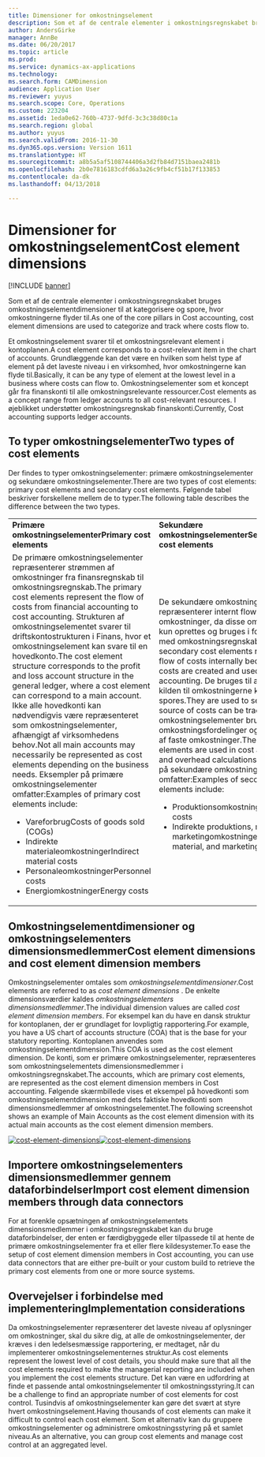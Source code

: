```yaml
---
title: Dimensioner for omkostningselement
description: Som et af de centrale elementer i omkostningsregnskabet bruges omkostningselementdimensioner til at kategorisere og spore, hvor omkostningerne flyder til.
author: AndersGirke
manager: AnnBe
ms.date: 06/20/2017
ms.topic: article
ms.prod: 
ms.service: dynamics-ax-applications
ms.technology: 
ms.search.form: CAMDimension
audience: Application User
ms.reviewer: yuyus
ms.search.scope: Core, Operations
ms.custom: 223204
ms.assetid: 1eda0e62-760b-4737-9dfd-3c3c38d80c1a
ms.search.region: global
ms.author: yuyus
ms.search.validFrom: 2016-11-30
ms.dyn365.ops.version: Version 1611
ms.translationtype: HT
ms.sourcegitcommit: a8b5a5af5108744406a3d2fb84d7151baea2481b
ms.openlocfilehash: 2b0e7816183cdfd6a3a26c9fb4cf51b17f133853
ms.contentlocale: da-dk
ms.lasthandoff: 04/13/2018

---
```


# <a name="cost-element-dimensions"></a><span data-ttu-id="9dc6b-103">Dimensioner for omkostningselement</span><span class="sxs-lookup"><span data-stu-id="9dc6b-103">Cost element dimensions</span></span>

[!INCLUDE [banner](../includes/banner.md)]

<span data-ttu-id="9dc6b-104">Som et af de centrale elementer i omkostningsregnskabet bruges omkostningselementdimensioner til at kategorisere og spore, hvor omkostningerne flyder til.</span><span class="sxs-lookup"><span data-stu-id="9dc6b-104">As one of the core pillars in Cost accounting, cost element dimensions are used to categorize and track where costs flow to.</span></span> 

<span data-ttu-id="9dc6b-105">Et omkostningselement svarer til et omkostningsrelevant element i kontoplanen.</span><span class="sxs-lookup"><span data-stu-id="9dc6b-105">A cost element corresponds to a cost-relevant item in the chart of accounts.</span></span> <span data-ttu-id="9dc6b-106">Grundlæggende kan det være en hvilken som helst type af element på det laveste niveau i en virksomhed, hvor omkostningerne kan flyde til.</span><span class="sxs-lookup"><span data-stu-id="9dc6b-106">Basically, it can be any type of element at the lowest level in a business where costs can flow to.</span></span> <span data-ttu-id="9dc6b-107">Omkostningselementer som et koncept går fra finanskonti til alle omkostningsrelevante ressourcer.</span><span class="sxs-lookup"><span data-stu-id="9dc6b-107">Cost elements as a concept range from ledger accounts to all cost-relevant resources.</span></span> <span data-ttu-id="9dc6b-108">I øjeblikket understøtter omkostningsregnskab finanskonti.</span><span class="sxs-lookup"><span data-stu-id="9dc6b-108">Currently, Cost accounting supports ledger accounts.</span></span>

## <a name="two-types-of-cost-elements"></a><span data-ttu-id="9dc6b-109">To typer omkostningselementer</span><span class="sxs-lookup"><span data-stu-id="9dc6b-109">Two types of cost elements</span></span>
<span data-ttu-id="9dc6b-110">Der findes to typer omkostningselementer: primære omkostningselementer og sekundære omkostningselementer.</span><span class="sxs-lookup"><span data-stu-id="9dc6b-110">There are two types of cost elements: primary cost elements and secondary cost elements.</span></span> <span data-ttu-id="9dc6b-111">Følgende tabel beskriver forskellene mellem de to typer.</span><span class="sxs-lookup"><span data-stu-id="9dc6b-111">The following table describes the difference between the two types.</span></span>

<table>
<colgroup>
<col width="50%" />
<col width="50%" />
</colgroup>
<tbody>
<tr class="odd">
<td><span data-ttu-id="9dc6b-112"><strong>Primære omkostningselementer</strong></span><span class="sxs-lookup"><span data-stu-id="9dc6b-112"><strong>Primary cost elements</strong></span></span></td>
<td><span data-ttu-id="9dc6b-113"><strong>Sekundære omkostningselementer</strong></span><span class="sxs-lookup"><span data-stu-id="9dc6b-113"><strong>Secondary cost elements</strong></span></span></td>
</tr>
<tr class="even">
<td><span data-ttu-id="9dc6b-114">De primære omkostningselementer repræsenterer strømmen af omkostninger fra finansregnskab til omkostningsregnskab.</span><span class="sxs-lookup"><span data-stu-id="9dc6b-114">The primary cost elements represent the flow of costs from financial accounting to cost accounting.</span></span> <span data-ttu-id="9dc6b-115">Strukturen af omkostningselementet svarer til driftskontostrukturen i Finans, hvor et omkostningselement kan svare til en hovedkonto.</span><span class="sxs-lookup"><span data-stu-id="9dc6b-115">The cost element structure corresponds to the profit and loss account structure in the general ledger, where a cost element can correspond to a main account.</span></span> <span data-ttu-id="9dc6b-116">Ikke alle hovedkonti kan nødvendigvis være repræsenteret som omkostningselementer, afhængigt af virksomhedens behov.</span><span class="sxs-lookup"><span data-stu-id="9dc6b-116">Not all main accounts may necessarily be represented as cost elements depending on the business needs.</span></span> <span data-ttu-id="9dc6b-117">Eksempler på primære omkostningselementer omfatter:</span><span class="sxs-lookup"><span data-stu-id="9dc6b-117">Examples of primary cost elements include:</span></span>
<ul>
<li><span data-ttu-id="9dc6b-118">Vareforbrug</span><span class="sxs-lookup"><span data-stu-id="9dc6b-118">Costs of goods sold (COGs)</span></span></li>
<li><span data-ttu-id="9dc6b-119">Indirekte materialeomkostninger</span><span class="sxs-lookup"><span data-stu-id="9dc6b-119">Indirect material costs</span></span></li>
<li><span data-ttu-id="9dc6b-120">Personaleomkostninger</span><span class="sxs-lookup"><span data-stu-id="9dc6b-120">Personnel costs</span></span></li>
<li><span data-ttu-id="9dc6b-121">Energiomkostninger</span><span class="sxs-lookup"><span data-stu-id="9dc6b-121">Energy costs</span></span></li>
</ul></td>
<td><span data-ttu-id="9dc6b-122">De sekundære omkostningselementer repræsenterer internt flow af omkostninger, da disse omkostninger kun oprettes og bruges i forbindelse med omkostningsregnskab.</span><span class="sxs-lookup"><span data-stu-id="9dc6b-122">The secondary cost elements represent the flow of costs internally because these costs are created and used only in Cost accounting.</span></span> <span data-ttu-id="9dc6b-123">De bruges til at sikre, at kilden til omkostningerne kan spores.</span><span class="sxs-lookup"><span data-stu-id="9dc6b-123">They are used to secure that the source of costs can be traced.</span></span> <span data-ttu-id="9dc6b-124">Disse omkostningselementer bruges i omkostningsfordelinger og beregninger af faste omkostninger.</span><span class="sxs-lookup"><span data-stu-id="9dc6b-124">These cost elements are used in cost allocations and overhead calculations.</span></span> <span data-ttu-id="9dc6b-125">Eksempler på sekundære omkostningselementer omfatter:</span><span class="sxs-lookup"><span data-stu-id="9dc6b-125">Examples of secondary cost elements include:</span></span>
<ul>
<li><span data-ttu-id="9dc6b-126">Produktionsomkostninger</span><span class="sxs-lookup"><span data-stu-id="9dc6b-126">Production costs</span></span></li>
<li><span data-ttu-id="9dc6b-127">Indirekte produktions, materiale- og marketingomkostninger</span><span class="sxs-lookup"><span data-stu-id="9dc6b-127">Production, material, and marketing overheads</span></span></li>
</ul></td>
</tr>
</tbody>
</table>

## <a name="cost-element-dimensions-and-cost-element-dimension-members"></a><span data-ttu-id="9dc6b-128">Omkostningselementdimensioner og omkostningselementers dimensionsmedlemmer</span><span class="sxs-lookup"><span data-stu-id="9dc6b-128">Cost element dimensions and cost element dimension members</span></span>
<span data-ttu-id="9dc6b-129">Omkostningselementer omtales som *omkostningselementdimensioner*.</span><span class="sxs-lookup"><span data-stu-id="9dc6b-129">Cost elements are referred to as *cost element dimensions* .</span></span> <span data-ttu-id="9dc6b-130">De enkelte dimensionsværdier kaldes *omkostningselementers dimensionsmedlemmer*.</span><span class="sxs-lookup"><span data-stu-id="9dc6b-130">The individual dimension values are called *cost element dimension members*.</span></span> <span data-ttu-id="9dc6b-131">For eksempel kan du have en dansk struktur for kontoplanen, der er grundlaget for lovpligtig rapportering.</span><span class="sxs-lookup"><span data-stu-id="9dc6b-131">For example, you have a US chart of accounts structure (COA) that is the base for your statutory reporting.</span></span> <span data-ttu-id="9dc6b-132">Kontoplanen anvendes som omkostningselementdimension.</span><span class="sxs-lookup"><span data-stu-id="9dc6b-132">This COA is used as the cost element dimension.</span></span> <span data-ttu-id="9dc6b-133">De konti, som er primære omkostningselementer, repræsenteres som omkostningselementets dimensionsmedlemmer i omkostningsregnskabet.</span><span class="sxs-lookup"><span data-stu-id="9dc6b-133">The accounts, which are primary cost elements, are represented as the cost element dimension members in Cost accounting.</span></span> <span data-ttu-id="9dc6b-134">Følgende skærmbillede vises et eksempel på hovedkonti som omkostningselementdimension med dets faktiske hovedkonti som dimensionsmedlemmer af omkostningselementet.</span><span class="sxs-lookup"><span data-stu-id="9dc6b-134">The following screenshot shows an example of Main Accounts as the cost element dimension with its actual main accounts as the cost element dimension members.</span></span> 

<span data-ttu-id="9dc6b-135">[![cost-element-dimensions](./media/cost-element-dimensions.png)](./media/cost-element-dimensions.png)</span><span class="sxs-lookup"><span data-stu-id="9dc6b-135">[![cost-element-dimensions](./media/cost-element-dimensions.png)](./media/cost-element-dimensions.png)</span></span>

## <a name="import-cost-element-dimension-members-through-data-connectors"></a><span data-ttu-id="9dc6b-136">Importere omkostningselementers dimensionsmedlemmer gennem dataforbindelser</span><span class="sxs-lookup"><span data-stu-id="9dc6b-136">Import cost element dimension members through data connectors</span></span>
<span data-ttu-id="9dc6b-137">For at forenkle opsætningen af omkostningselementets dimensionsmedlemmer i omkostningsregnskabet kan du bruge dataforbindelser, der enten er færdigbyggede eller tilpassede til at hente de primære omkostningselementer fra et eller flere kildesystemer.</span><span class="sxs-lookup"><span data-stu-id="9dc6b-137">To ease the setup of cost element dimension members in Cost accounting, you can use data connectors that are either pre-built or your custom build to retrieve the primary cost elements from one or more source systems.</span></span>

## <a name="implementation-considerations"></a><span data-ttu-id="9dc6b-138">Overvejelser i forbindelse med implementering</span><span class="sxs-lookup"><span data-stu-id="9dc6b-138">Implementation considerations</span></span>
<span data-ttu-id="9dc6b-139">Da omkostningselementer repræsenterer det laveste niveau af oplysninger om omkostninger, skal du sikre dig, at alle de omkostningselementer, der kræves i den ledelsesmæssige rapportering, er medtaget, når du implementerer omkostningselementernes struktur.</span><span class="sxs-lookup"><span data-stu-id="9dc6b-139">As cost elements represent the lowest level of cost details, you should make sure that all the cost elements required to make the managerial reporting are included when you implement the cost elements structure.</span></span> <span data-ttu-id="9dc6b-140">Det kan være en udfordring at finde et passende antal omkostningselementer til omkostningsstyring.</span><span class="sxs-lookup"><span data-stu-id="9dc6b-140">It can be a challenge to find an appropriate number of cost elements for cost control.</span></span> <span data-ttu-id="9dc6b-141">Tusindvis af omkostningselementer kan gøre det svært at styre hvert omkostningselement.</span><span class="sxs-lookup"><span data-stu-id="9dc6b-141">Having thousands of cost elements can make it difficult to control each cost element.</span></span> <span data-ttu-id="9dc6b-142">Som et alternativ kan du gruppere omkostningselementer og administrere omkostningsstyring på et samlet niveau.</span><span class="sxs-lookup"><span data-stu-id="9dc6b-142">As an alternative, you can group cost elements and manage cost control at an aggregated level.</span></span>




